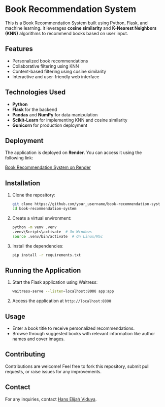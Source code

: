 # Book Recommendation System

This is a Book Recommendation System built using Python, Flask, and machine learning. It leverages **cosine similarity** and **K-Nearest Neighbors (KNN)** algorithms to recommend books based on user input.

## Features
- Personalized book recommendations
- Collaborative filtering using KNN
- Content-based filtering using cosine similarity
- Interactive and user-friendly web interface

## Technologies Used
- **Python**
- **Flask** for the backend
- **Pandas** and **NumPy** for data manipulation
- **Scikit-Learn** for implementing KNN and cosine similarity
- **Gunicorn** for production deployment

## Deployment
The application is deployed on **Render**. You can access it using the following link:

[Book Recommendation System on Render](https://book-recommendation-system-pil0.onrender.com/)

## Installation

1. Clone the repository:
    ```bash
    git clone https://github.com/your_username/book-recommendation-system.git
    cd book-recommendation-system
    ```

2. Create a virtual environment:
    ```bash
    python -m venv .venv
    .venv\Scripts\activate  # On Windows
    source .venv/bin/activate  # On Linux/Mac
    ```

3. Install the dependencies:
    ```bash
    pip install -r requirements.txt
    ```

## Running the Application

1. Start the Flask application using Waitress:
    ```bash
    waitress-serve --listen=localhost:8000 app:app
    ```

2. Access the application at `http://localhost:8000`

## Usage
- Enter a book title to receive personalized recommendations.
- Browse through suggested books with relevant information like author names and cover images.

## Contributing
Contributions are welcome! Feel free to fork this repository, submit pull requests, or raise issues for any improvements.


## Contact
For any inquiries, contact [Hans Elijah Viduya](mailto:hanselijahv@gmail.com).

